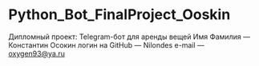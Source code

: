 # Python_Bot_FinalProject_Ooskin

Дипломный проект: Telegram-бот для аренды вещей
Имя Фамилия — Константин Осокин
логин на GitHub — Nilondes
e-mail — oxygen93@ya.ru
